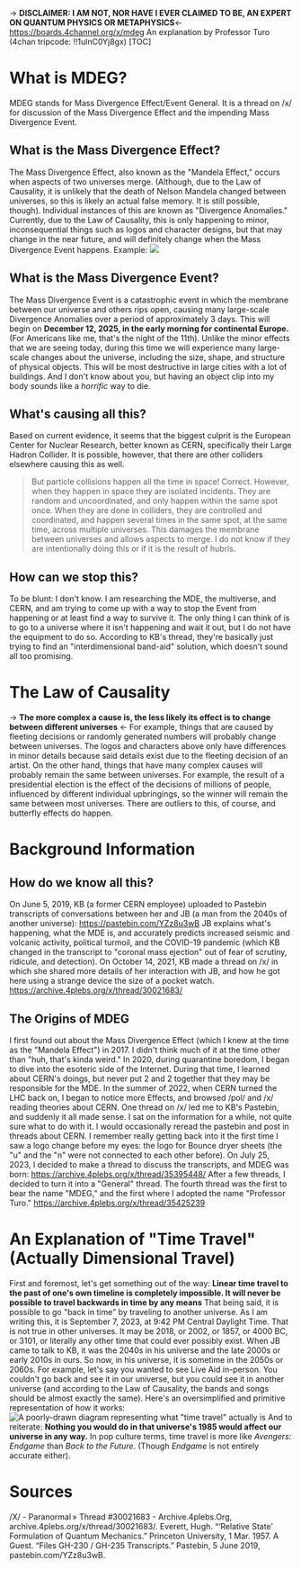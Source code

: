 -> **DISCLAIMER: I AM NOT, NOR HAVE I EVER CLAIMED TO BE, AN EXPERT ON QUANTUM PHYSICS OR METAPHYSICS**<-
https://boards.4channel.org/x/mdeg
An explanation by Professor Turo (4chan tripcode: !!1ulnC0Yj8gx)
[TOC]
# What is MDEG?
MDEG stands for Mass Divergence Effect/Event General. It is a thread on /x/ for discussion of the Mass Divergence Effect and the impending Mass Divergence Event. 
## What is the Mass Divergence Effect?
The Mass Divergence Effect, also known as the "Mandela Effect," occurs when aspects of two universes merge. (Although, due to the Law of Causality, it is unlikely that the death of Nelson Mandela changed between universes, so this is likely an actual false memory. It is still possible, though). Individual instances of this are known as "Divergence Anomalies." Currently, due to the Law of Causality, this is only happening to minor, inconsequential things such as logos and character designs, but that may change in the near future, and will definitely change when the Mass Divergence Event happens. 
Example:
![](https://imgs.search.brave.com/OQJT-9jJq0HSMzcvIdMSGn5Y0Iwd3A1tbDhPPjyk9qE/rs:fit:860:0:0/g:ce/aHR0cHM6Ly9pbm5v/dGVjaHRvZGF5LmNv/bS93cC1jb250ZW50/L3VwbG9hZHMvMjAy/Mi8wOC9tYW5kZWxh/X2VmZmVjdF8xNjAw/LmpwZw)
## What is the Mass Divergence Event?
The Mass Divergence Event is a catastrophic event in which the membrane between our universe and others rips open, causing many large-scale Divergence Anomalies over a period of approximately 3 days. This will begin on **December 12, 2025, in the early morning for continental Europe.** (For Americans like me, that's the night of the 11th). Unlike the minor effects that we are seeing today, during this time we will experience many large-scale changes about the universe, including the size, shape, and structure of physical objects. This will be most destructive in large cities with a lot of buildings. And I don't know about you, but having an object clip into my body sounds like a *horrific* way to die. 
## What's causing all this?
Based on current evidence, it seems that the biggest culprit is the European Center for Nuclear Research, better known as CERN, specifically their Large Hadron Collider. It is possible, however, that there are other colliders elsewhere causing this as well. 
>But particle collisions happen all the time in space!
Correct. However, when they happen in space they are isolated incidents. They are random and uncoordinated, and only happen within the same spot once. When they are done in colliders, they are controlled and coordinated, and happen several times in the same spot, at the same time, across multiple universes. This damages the membrane between universes and allows aspects to merge. I do not know if they are intentionally doing this or if it is the result of hubris. 
## How can we stop this?
To be blunt: I don't know. I am researching the MDE, the multiverse, and CERN, and am trying to come up with a way to stop the Event from happening or at least find a way to survive it. The only thing I can think of is to go to a universe where it isn't happening and wait it out, but I do not have the equipment to do so. According to KB's thread, they're basically just trying to find an "interdimensional band-aid" solution, which doesn't sound all too promising. 
# The Law of Causality
-> **The more complex a cause is, the less likely its effect is to change between different universes** <-
For example, things that are caused by fleeting decisions or randomly generated numbers will probably change between universes. The logos and characters above only have differences in minor details because said details exist due to the fleeting decision of an artist. 
On the other hand, things that have many complex causes will probably remain the same between universes. For example, the result of a presidential election is the effect of the decisions of millions of people, influenced by different individual upbringings, so the winner will remain the same between most universes. There are outliers to this, of course, and butterfly effects do happen. 
# Background Information
## How do we know all this?
On June 5, 2019, KB (a former CERN employee) uploaded to Pastebin transcripts of conversations between her and JB (a man from the 2040s of another universe):
https://pastebin.com/YZz8u3wB
JB explains what's happening, what the MDE is, and accurately predicts increased seismic and volcanic activity, political turmoil, and the COVID-19 pandemic (which KB changed in the transcript to "coronal mass ejection"  out of fear of scrutiny, ridicule, and detection). 
On October 14, 2021, KB made a thread on /x/ in which she shared more details of her interaction with JB, and how he got here using a strange device the size of a pocket watch. 
https://archive.4plebs.org/x/thread/30021683/
## The Origins of MDEG
I first found out about the Mass Divergence Effect (which I knew at the time as the "Mandela Effect") in 2017. I didn't think much of it at the time other than "huh, that's kinda weird." 
In 2020, during quarantine boredom, I began to dive into the esoteric side of the Internet. During that time, I learned about CERN's doings, but never put 2 and 2 together that they may be responsible for the MDE. 
In the summer of 2022, when CERN turned the LHC back on, I began to notice more Effects, and browsed /pol/ and /x/ reading theories about CERN. One thread on /x/ led me to KB's Pastebin, and suddenly it all made sense. I sat on the information for a while, not quite sure what to do with it. I would occasionally reread the pastebin and post in threads about CERN. I remember really getting back into it the first time I saw a logo change before my eyes: the logo for Bounce dryer sheets (the "u" and the "n" were not connected to each other before). 
On July 25, 2023, I decided to make a thread to discuss the transcripts, and MDEG was born:
https://archive.4plebs.org/x/thread/35395448/
After a few threads, I decided to turn it into a "General" thread. The fourth thread was the first to bear the name "MDEG," and the first where I adopted the name "Professor Turo." 
https://archive.4plebs.org/x/thread/35425239
# An Explanation of "Time Travel" (Actually Dimensional Travel)
First and foremost, let's get something out of the way: **Linear time travel to the past of one's own timeline is completely impossible. It will never be possible to travel backwards in time by any means**
That being said, it is possible to go "back in time" by traveling to another universe. As I am writing this, it is September 7, 2023, at 9:42 PM Central Daylight Time. That is not true in other universes. It may be 2018, or 2002, or 1857, or 4000 BC, or 3101, or literally any other time that could ever possibly exist. When JB came to talk to KB, it was the 2040s in his universe and the late 2000s or early 2010s in ours. So now, in his universe, it is sometime in the 2050s or 2060s. 
For example, let's say you wanted to see Live Aid in-person. You couldn't go back and see it in our universe, but you could see it in another universe (and according to the Law of Causality, the bands and songs should be almost exactly the same). 
Here's an oversimplified and primitive representation of how it works:
![A poorly-drawn diagram representing what "time travel" actually is](https://i.imgur.com/picMwfm.png)
And to reiterate: **Nothing you would do in that universe's 1985 would affect our universe in any way.**
In pop culture terms, time travel is more like *Avengers: Endgame* than *Back to the Future*. (Though *Endgame* is not entirely accurate either).
# Sources
/X/ - Paranormal » Thread #30021683 - Archive.4plebs.Org, archive.4plebs.org/x/thread/30021683/.
Everett, Hugh. “‘Relative State’ Formulation of Quantum Mechanics.” Princeton University, 1 Mar. 1957. 
A Guest. “Files GH-230 / GH-235 Transcripts.” Pastebin, 5 June 2019, pastebin.com/YZz8u3wB.